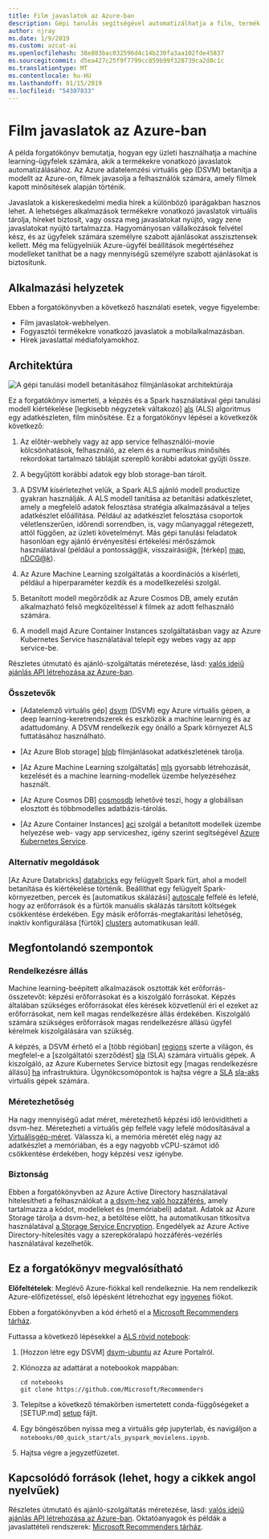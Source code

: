 ```yaml
---
title: Film javaslatok az Azure-ban
description: Gépi tanulás segítségével automatizálhatja a film, termék és egyéb javaslatok, az machine learning és a egy Azure adatelemzési virtuális gép (DSVM) az Azure-ban a modell betanításához használja.
author: njray
ms.date: 1/9/2019
ms.custom: azcat-ai
ms.openlocfilehash: 38e883bac032596d4c14b230fa3aa102fde45837
ms.sourcegitcommit: d5ea427c25f9f7799cc859b99f328739ca2d8c1c
ms.translationtype: MT
ms.contentlocale: hu-HU
ms.lasthandoff: 01/15/2019
ms.locfileid: "54307833"
---
```

# <a name="movie-recommendations-on-azure"></a>Film javaslatok az Azure-ban

A példa forgatókönyv bemutatja, hogyan egy üzleti használhatja a machine learning-ügyfelek számára, akik a termékekre vonatkozó javaslatok automatizálásához. Az Azure adatelemzési virtuális gép (DSVM) betanítja a modellt az Azure-on, filmek javasolja a felhasználók számára, amely filmek kapott minősítések alapján történik.

Javaslatok a kiskereskedelmi media hírek a különböző iparágakban hasznos lehet. A lehetséges alkalmazások termékekre vonatkozó javaslatok virtuális tárolja, híreket biztosít, vagy ossza meg javaslatokat nyújtó, vagy zene javaslatokat nyújtó tartalmazza. Hagyományosan vállalkozások felvétel kész, és az ügyfelek számára személyre szabott ajánlásokat asszisztensek kellett. Még ma felügyelniük Azure-ügyfél beállítások megértéséhez modelleket taníthat be a nagy mennyiségű személyre szabott ajánlásokat is biztosítunk.

## <a name="relevant-use-cases"></a>Alkalmazási helyzetek

Ebben a forgatókönyvben a következő használati esetek, vegye figyelembe:

* Film javaslatok-webhelyen.
* Fogyasztói termékekre vonatkozó javaslatok a mobilalkalmazásban.
* Hírek javaslattal médiafolyamokhoz.

## <a name="architecture"></a>Architektúra

![A gépi tanulási modell betanításához filmjánlásokat architektúrája][architecture]

Ez a forgatókönyv ismerteti, a képzés és a Spark használatával gépi tanulási modell kiértékelése [legkisebb négyzetek váltakozó] [ als] (ALS) algoritmus egy adatkészleten, film minősítése. Ez a forgatókönyv lépései a következők következő:

1. Az előtér-webhely vagy az app service felhasználói-movie kölcsönhatások, felhasználó, az elem és a numerikus minősítés rekordokat tartalmazó tábláját szereplő korábbi adatokat gyűjti össze.

2. A begyűjtött korábbi adatok egy blob storage-ban tárolt.

3. A DSVM kísérletezhet velük, a Spark ALS ajánló modell productize gyakran használják. A ALS modell tanítása az betanítási adatkészletet, amely a megfelelő adatok felosztása stratégia alkalmazásával a teljes adatkészlet előállítása. Például az adatkészlet felosztása csoportok véletlenszerűen, időrendi sorrendben, is, vagy műanyaggal rétegezett, attól függően, az üzleti követelményt. Más gépi tanulási feladatok hasonlóan egy ajánló érvényesítési értékelési mérőszámok használatával (például a pontosság\@*k*, visszaírási\@*k*, [térkép] [ map], [nDCG\@k][ndcg]).

4. Az Azure Machine Learning szolgáltatás a koordinációs a kísérleti, például a hiperparaméter kezdik és a modellkezelési szolgál.

5. Betanított modell megőrződik az Azure Cosmos DB, amely ezután alkalmazható felső megközelítéssel *k* filmek az adott felhasználó számára.

6. A modell majd Azure Container Instances szolgáltatásban vagy az Azure Kubernetes Service használatával telepít egy webes vagy az app service-be.

Részletes útmutató és ajánló-szolgáltatás méretezése, lásd: [valós idejű ajánlás API létrehozása az Azure-ban][ref-arch].

### <a name="components"></a>Összetevők

* [Adatelemző virtuális gép] [ dsvm] (DSVM) egy Azure virtuális gépen, a deep learning-keretrendszerek és eszközök a machine learning és az adattudomány. A DSVM rendelkezik egy önálló a Spark környezet ALS futtatásához használható.

* [Az Azure Blob storage] [ blob] filmjánlásokat adatkészletének tárolja.

* [Az Azure Machine Learning szolgáltatás] [ mls] gyorsabb létrehozását, kezelését és a machine learning-modellek üzembe helyezéséhez használt.

* [Az Azure Cosmos DB] [ cosmosdb] lehetővé teszi, hogy a globálisan elosztott és többmodelles adatbázis-tárolás.

* [Az Azure Container Instances] [ aci] szolgál a betanított modellek üzembe helyezése web- vagy app serviceshez, igény szerint segítségével [Azure Kubernetes Service][aks].

### <a name="alternatives"></a>Alternatív megoldások

[Az Azure Databricks] [ databricks] egy felügyelt Spark fürt, ahol a modell betanítása és kiértékelése történik. Beállíthat egy felügyelt Spark-környezetben, percek és [automatikus skálázási] [ autoscale] felfelé és lefelé, hogy az erőforrások és a fürtök manuális skálázás társított költségek csökkentése érdekében. Egy másik erőforrás-megtakarítási lehetőség, inaktív konfigurálása [fürtök] [ clusters] automatikusan leáll.

## <a name="considerations"></a>Megfontolandó szempontok

### <a name="availability"></a>Rendelkezésre állás

Machine learning-beépített alkalmazások osztották két erőforrás-összetevőt: képzési erőforrásokat és a kiszolgáló forrásokat. Képzés általában szükséges erőforrásokat éles kérések közvetlenül éri el ezeket az erőforrásokat, nem kell magas rendelkezésre állás érdekében. Kiszolgáló számára szükséges erőforrások magas rendelkezésre állású ügyfél kérelmek kiszolgálására van szükség.

A képzés, a DSVM érhető el a [több régióban] [ regions] szerte a világon, és megfelel-e a [szolgáltatói szerződést] [ sla] (SLA) számára virtuális gépek. A kiszolgáló, az Azure Kubernetes Service biztosít egy [magas rendelkezésre állású] [ ha] infrastruktúra. Ügynökcsomópontok is hajtsa végre a [SLA] [ sla-aks] virtuális gépek számára.

### <a name="scalability"></a>Méretezhetőség

Ha nagy mennyiségű adat méret, méretezhető képzési idő lerövidítheti a dsvm-hez. Méretezheti a virtuális gép felfelé vagy lefelé módosításával a [Virtuálisgép-méret][vm-size]. Válassza ki, a memória méretét elég nagy az adatkészlet a memóriában, és a egy nagyobb vCPU-számot idő csökkentése érdekében, hogy képzési vesz igénybe.

### <a name="security"></a>Biztonság

Ebben a forgatókönyvben az Azure Active Directory használatával hitelesítheti a felhasználókat a [a dsvm-hez való hozzáférés][dsvm-id], amely tartalmazza a kódot, modelleket és (memóriabeli) adatait. Adatok az Azure Storage tárolja a dsvm-hez, a betöltése előtt, ha automatikusan titkosítva használatával [a Storage Service Encryption][storage-security]. Engedélyek az Azure Active Directory-hitelesítés vagy a szerepköralapú hozzáférés-vezérlés használatával kezelhetők.

## <a name="deploy-this-scenario"></a>Ez a forgatókönyv megvalósítható

**Előfeltételek**: Meglévő Azure-fiókkal kell rendelkeznie. Ha nem rendelkezik Azure-előfizetéssel, első lépésként létrehozhat egy [ingyenes][free] fiókot.

Ebben a forgatókönyvben a kód érhető el a [Microsoft Recommenders tárház][github].

Futtassa a következő lépésekkel a [ALS rövid notebook][notebook]:

1. [Hozzon létre egy DSVM] [ dsvm-ubuntu] az Azure Portalról.

2. Klónozza az adattárat a notebookok mappában:

    ```shell
    cd notebooks
    git clone https://github.com/Microsoft/Recommenders
    ```

3. Telepítse a következő témakörben ismertetett conda-függőségeket a [SETUP.md] [ setup] fájlt.

4. Egy böngészőben nyissa meg a virtuális gép jupyterlab, és navigáljon a `notebooks/00_quick_start/als_pyspark_movielens.ipynb`.

5. Hajtsa végre a jegyzetfüzetet.

## <a name="related-resources"></a>Kapcsolódó források (lehet, hogy a cikkek angol nyelvűek)

Részletes útmutató és ajánló-szolgáltatás méretezése, lásd: [valós idejű ajánlás API létrehozása az Azure-ban][ref-arch]. Oktatóanyagok és példák a javaslattételi rendszerek: [Microsoft Recommenders tárház][github].

[architecture]: ./media/architecture-movie-recommender.png
[aci]: /azure/container-instances/container-instances-overview
[aad]: /azure/active-directory-b2c/active-directory-b2c-overview
[aks]: /azure/aks/intro-kubernetes
[als]: https://spark.apache.org/docs/latest/ml-collaborative-filtering.html
[autoscale]: https://docs.azuredatabricks.net/user-guide/clusters/sizing.html#autoscaling
[blob]: /azure/storage/blobs/storage-blobs-introduction
[clusters]: https://docs.azuredatabricks.net/user-guide/clusters/configure.html
[cosmosdb]: /azure/cosmos-db/introduction
[databricks]: /azure/azure-databricks/what-is-azure-databricks
[dsvm]: /azure/machine-learning/data-science-virtual-machine/overview
[dsvm-id]: /azure/machine-learning/data-science-virtual-machine/dsvm-common-identity
[dsvm-ubuntu]: /azure/machine-learning/data-science-virtual-machine/dsvm-ubuntu-intro
[free]: https://azure.microsoft.com/free/?WT.mc_id=A261C142F
[github]: https://github.com/Microsoft/Recommenders
[ha]: /azure/aks/container-service-quotas
[map]: https://en.wikipedia.org/wiki/Evaluation_measures_(information_retrieval)
[mls]: /azure/machine-learning/service/
[n-tier]: /azure/architecture/reference-architectures/n-tier/n-tier-cassandra
[ndcg]: https://en.wikipedia.org/wiki/Discounted_cumulative_gain
[notebook]: https://github.com/Microsoft/Recommenders/notebooks/00_quick_start/als_pyspark_movielens.ipynb
[ref-arch]: /azure/architecture/reference-architectures/ai/real-time-recommendation
[regions]: https://azure.microsoft.com/en-us/global-infrastructure/services/?products=virtual-machines&regions=all
[resiliency]: /azure/architecture/resiliency/
[sec-docs]: /azure/security/
[setup]: https://github.com/Microsoft/Recommenders/blob/master/SETUP.md%60
[sla]: https://azure.microsoft.com/en-us/support/legal/sla/virtual-machines/v1_8/
[sla-aks]: https://azure.microsoft.com/en-us/support/legal/sla/kubernetes-service/v1_0/
[storage-security]: /azure/storage/common/storage-service-encryption
[vm-size]: /azure/virtual-machines/virtual-machines-linux-change-vm-size
